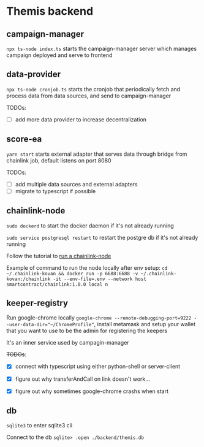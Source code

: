 # Themis backend

## campaign-manager

`npx ts-node index.ts` starts the campaign-manager server which manages campaign deployed and serve to frontend

## data-provider

`npx ts-node cronjob.ts` starts the cronjob that periodically fetch and process data from data sources,
and send to campaign-manager

TODOs:
- [ ] add more data provider to increase decentralization

## score-ea

`yarn start` starts external adapter that serves data through bridge from chainlink job, default listens on port 8080 

TODOs: 
- [ ] add multiple data sources and external adapters
- [ ] migrate to typescript if possible

## chainlink-node

`sudo dockerd` to start the docker daemon if it's not already running

`sudo service postgresql restart` to restart the postgre db if it's not already running

Follow the tutorial to [run a chainlink-node](https://docs.chain.link/docs/running-a-chainlink-node/)

Example of command to run the node locally after env setup:
`cd ~/.chainlink-kovan && docker run -p 6688:6688 -v ~/.chainlink-kovan:/chainlink -it --env-file=.env --network host smartcontract/chainlink:1.0.0 local n`

## keeper-registry
Run google-chrome locally `google-chrome --remote-debugging-port=9222 --user-data-dir="~/ChromeProfile"`, install metamask and setup your wallet that you want to use to be the admin for registering the keepers

It's an inner service used by campagin-manager

<del>TODOs</del>:
- [x] connect with typescript using either python-shell or server-client
- [x] figure out why transferAndCall on link doesn't work...
- [x] figure out why sometimes google-chrome crashs when start


## db
`sqlite3` to enter sqlite3 cli

Connect to the db `sqlite> .open ./backend/themis.db`